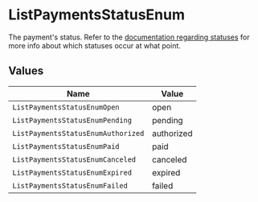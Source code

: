 # ListPaymentsStatusEnum

The payment's status. Refer to the [documentation regarding statuses](https://docs.mollie.com/docs/status-change#/) for more info about which
statuses occur at what point.


## Values

| Name                               | Value                              |
| ---------------------------------- | ---------------------------------- |
| `ListPaymentsStatusEnumOpen`       | open                               |
| `ListPaymentsStatusEnumPending`    | pending                            |
| `ListPaymentsStatusEnumAuthorized` | authorized                         |
| `ListPaymentsStatusEnumPaid`       | paid                               |
| `ListPaymentsStatusEnumCanceled`   | canceled                           |
| `ListPaymentsStatusEnumExpired`    | expired                            |
| `ListPaymentsStatusEnumFailed`     | failed                             |
